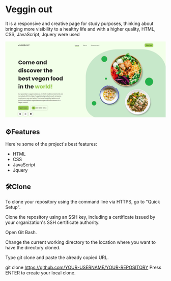<h1 id="title">Veggin out</h1>

<p id="description">It is a responsive and creative page for study purposes, thinking about bringing more visibility to a healthy life and with a higher quality, HTML, CSS, JavaScript, Jquery were used</p>

<img  src="src/images/readme/Veggin-out.gif" width="800px">

<h2>⚙️Features</h2>

Here're some of the project's best features:

*   HTML
*   CSS
*   JavaScript
*   Jquery



<h2>🛠️Clone</h2>

To clone your repository using the command line via HTTPS, go to "Quick Setup". 

Clone the repository using an SSH key, including a certificate issued by your organization's SSH certificate authority.

Open Git Bash.

Change the current working directory to the location where you want to have the directory cloned.

Type git clone and paste the already copied URL.

git clone https://github.com/YOUR-USERNAME/YOUR-REPOSITORY
Press ENTER to create your local clone.